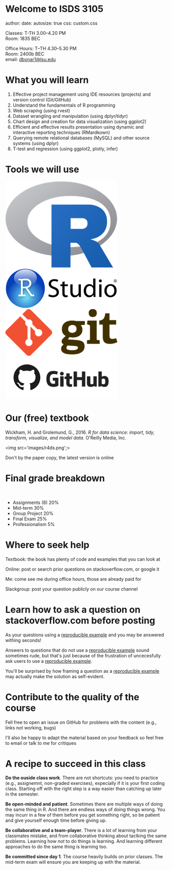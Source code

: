 


Welcome to ISDS 3105
========================================================
author: 
date: 
autosize: true
css: custom.css

Classes: T-TH 3.00–4.20 PM <br>
Room: 1835 BEC


Office Hours: T–TH 4.30–5.30 PM <br> 
Room: 2400b BEC <br>
email: dbonar1@lsu.edu


What you will learn
========================================================

<ol>
  <li>Effective project management using IDE resources (projects) and version control (Git/GitHub)</li>
  <li>Understand the fundamentals of R programming</li>
  <li>Web scraping (using rvest)</li>
  <li>Dataset wrangling and manipulation (using dplyr/tidyr)</li>
  <li>Chart design and creation for data visualization (using ggplot2)</li>
  <li>Efficient and effective results presentation using dynamic and interactive reporting techniques (RMardkown)</li>
  <li>Querying remote relational databases (MySQL) and other source systems (using dplyr)</li>
  <li>T-test and regression (using ggplot2, plotly, infer)</li>
</ol>


Tools we will use
========================================================


<div>
<img class = 'logo' src='images/Rlogo.png';>
<img class = 'logo' src='images/rstudioLogo.png';>
<img class = 'logo' src="images/gitLogo.png";>
<img class = 'logo' src="images/githubLogo.png";>
</div>

Our (free) textbook
========================================================

Wickham, H. and Grolemund, G., 2016. <i>R for data science: import, tidy, transform, visualize, and model data.</i> O'Reilly Media, Inc.

<img src='images/r4ds.png';>

Don't by the paper copy, the latest version is online

Final grade breakdown
======
<br>
<ul>
<li>Assignments (8) 20%</li>
<li>Mid-term 30%</li>
<li>Group Project 20%</li>
<li>Final Exam 25% </li>
<li>Professionalism 5%</li>
</ul>

 
Where to seek help
======
 
 Textbook: the book has plenty of code and examples that you can look at
 
 Online: post or search prior questions on stackoverflow.com, or google it
 
 Me: come see me during office hours, those are already paid for
 
 Slackgroup: post your question publicly on our course channel
 
Learn how to ask a question on stackoverflow.com before posting
====== 

As your questions using a [reproducible example]() and you may be answered withing seconds!

Answers to questions that do not use a [reproducible example]() sound sometimes rude, but that's just because of the frustration of uncecesfully ask users to use a [reproducible example]().

You'll be surprised by how framing a question as a [reproducible example]() may actually make the solution as self-evident.

Contribute to the quality of the course
====== 

Fell free to open an issue on GitHub for problems with the content (e.g., links not working, bugs)

I'll also be happy to adapt the material based on your feedback so feel free to email or talk to me for critiques 
 
A recipe to succeed in this class
====== 

**Do the ouside class work**. There are not shortcuts: you need to practice (e.g., assignemnt, non-graded exercises), expecially if it is your first coding class. Starting off with the right step is a way easier than catching up later in the semester.

**Be open-minded and patient**. Sometimes there are multiple ways of doing the same thing in R. And there are endless ways of doing things wrong. You may incurr in a few of them before you get something right, so be patient and give yourself enough time before giving up.

**Be collaborative and a team-player**. There is a lot of learning from your classmates mistake, and from collaborative thinking about taclking the same problems. Learning how *not* to do things is learning. And learning different approaches to do the same thing is learning too.

**Be committed since day 1**. The course heavily builds on prior classes. The mid-term exam will ensure you are keeping up with the material.




